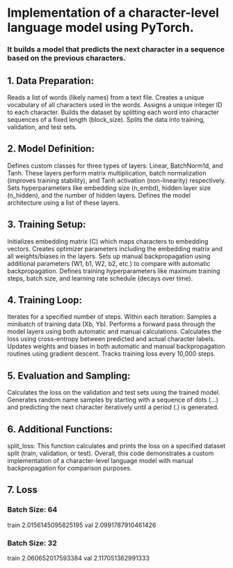 # Implementation of a character-level language model using PyTorch. 
### It builds a model that predicts the next character in a sequence based on the previous characters.

## 1. Data Preparation:

Reads a list of words (likely names) from a text file.
Creates a unique vocabulary of all characters used in the words.
Assigns a unique integer ID to each character.
Builds the dataset by splitting each word into character sequences of a fixed length (block_size).
Splits the data into training, validation, and test sets.

## 2. Model Definition:

Defines custom classes for three types of layers: Linear, BatchNorm1d, and Tanh. These layers perform matrix multiplication, batch normalization (improves training stability), and Tanh activation (non-linearity) respectively.
Sets hyperparameters like embedding size (n_embd), hidden layer size (n_hidden), and the number of hidden layers.
Defines the model architecture using a list of these layers.

## 3. Training Setup:

Initializes embedding matrix (C) which maps characters to embedding vectors.
Creates optimizer parameters including the embedding matrix and all weights/biases in the layers.
Sets up manual backpropagation using additional parameters (W1, b1, W2, b2, etc.) to compare with automatic backpropagation.
Defines training hyperparameters like maximum training steps, batch size, and learning rate schedule (decays over time).

## 4. Training Loop:

Iterates for a specified number of steps.
Within each iteration:
Samples a minibatch of training data (Xb, Yb).
Performs a forward pass through the model layers using both automatic and manual calculations.
Calculates the loss using cross-entropy between predicted and actual character labels.
Updates weights and biases in both automatic and manual backpropagation routines using gradient descent.
Tracks training loss every 10,000 steps.

## 5. Evaluation and Sampling:

Calculates the loss on the validation and test sets using the trained model.
Generates random name samples by starting with a sequence of dots (...) and predicting the next character iteratively until a period (.) is generated.

## 6. Additional Functions:

split_loss: This function calculates and prints the loss on a specified dataset split (train, validation, or test).
Overall, this code demonstrates a custom implementation of a character-level language model with manual backpropagation for comparison purposes.

## 7. Loss

### Batch Size: 64
train 2.0156145095825195
val 2.0991787910461426

### Batch Size: 32
train 2.060652017593384
val 2.117051362991333
